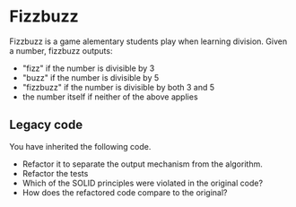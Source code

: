 # Fizzbuzz

Fizzbuzz is a game alementary students play when learning division. Given a number, fizzbuzz outputs:
- "fizz" if the number is divisible by 3
- "buzz" if the number is divisible by 5
- "fizzbuzz" if the number is divisible by both 3 and 5
- the number itself if neither of the above applies

## Legacy code

You have inherited the following code. 

- Refactor it to separate the output mechanism from the algorithm.
- Refactor the tests
- Which of the SOLID principles were violated in the original code?
- How does the refactored code compare to the original?
